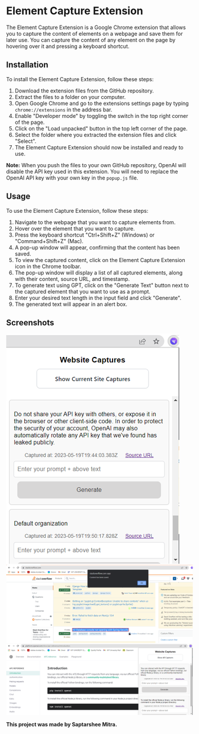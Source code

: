 # Element Capture Extension

The Element Capture Extension is a Google Chrome extension that allows you to capture the content of elements on a webpage and save them for later use. You can capture the content of any element on the page by hovering over it and pressing a keyboard shortcut.

## Installation

To install the Element Capture Extension, follow these steps:

1. Download the extension files from the GitHub repository.
2. Extract the files to a folder on your computer.
3. Open Google Chrome and go to the extensions settings page by typing `chrome://extensions` in the address bar.
4. Enable "Developer mode" by toggling the switch in the top right corner of the page.
5. Click on the "Load unpacked" button in the top left corner of the page.
6. Select the folder where you extracted the extension files and click "Select".
7. The Element Capture Extension should now be installed and ready to use.

**Note:** When you push the files to your own GitHub repository, OpenAI will disable the API key used in this extension. You will need to replace the OpenAI API key with your own key in the `popup.js` file.

## Usage

To use the Element Capture Extension, follow these steps:

1. Navigate to the webpage that you want to capture elements from.
2. Hover over the element that you want to capture.
3. Press the keyboard shortcut "Ctrl+Shift+Z" (Windows) or "Command+Shift+Z" (Mac).
4. A pop-up window will appear, confirming that the content has been saved.
5. To view the captured content, click on the Element Capture Extension icon in the Chrome toolbar.
6. The pop-up window will display a list of all captured elements, along with their content, source URL, and timestamp.
7. To generate text using GPT, click on the "Generate Text" button next to the captured element that you want to use as a prompt.
8. Enter your desired text length in the input field and click "Generate".
9. The generated text will appear in an alert box.

## Screenshots

![Element Capture Extension](https://github.com/saptarsheemitra/chrome-extension-capture/blob/main/screenshots/Screenshot1.png)
![Element Capture Extension](https://github.com/saptarsheemitra/chrome-extension-capture/blob/main/screenshots/Screenshot0.png)
![Element Capture Extension](https://github.com/saptarsheemitra/chrome-extension-capture/blob/main/screenshots/Screenshot2.png)

**This project was made by Saptarshee Mitra.**
